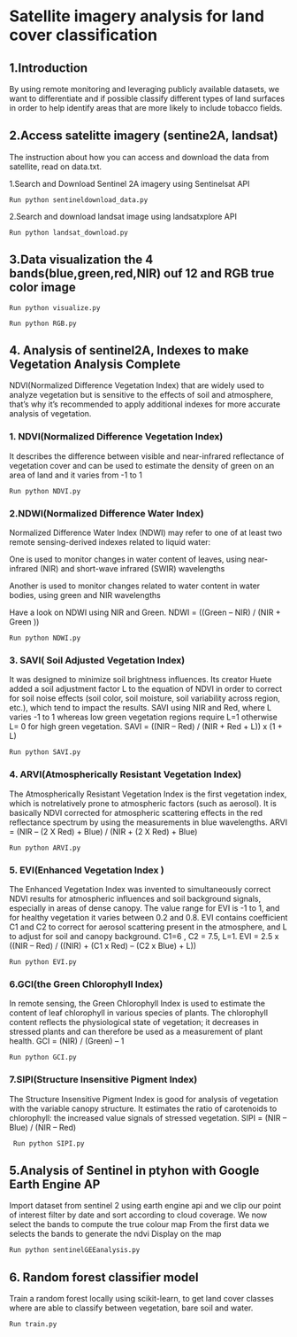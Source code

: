 # Satellite imagery analysis for land cover classification

## 1.Introduction

  By using remote monitoring  and leveraging publicly available datasets, we want to differentiate and if possible classify different types of land surfaces in order to help identify areas that are more likely to include tobacco fields.

## 2.Access satelitte imagery (sentine2A, landsat)

  The instruction about how you can access and download the data from satellite, read on data.txt.

  1.Search and Download Sentinel 2A imagery using Sentinelsat API

    Run python sentineldownload_data.py

  2.Search and download landsat image using landsatxplore API

    Run python landsat_download.py

## 3.Data visualization the 4 bands(blue,green,red,NIR) ouf 12 and RGB true color image

    Run python visualize.py

    Run python RGB.py

## 4. Analysis of sentinel2A, Indexes to make Vegetation Analysis Complete

  NDVI(Normalized Difference Vegetation Index) that are widely used to analyze vegetation but is sensitive to the effects of soil
   and atmosphere, that’s why it’s recommended to apply additional indexes for more accurate analysis of vegetation.

### 1. NDVI(Normalized Difference Vegetation Index)

  It describes the difference between visible and near-infrared reflectance of vegetation cover and can be used to estimate the density of green on an area of land and it varies from -1 to 1

    Run python NDVI.py

### 2.NDWI(Normalized Difference Water Index)

  Normalized Difference Water Index (NDWI) may refer to one of at least two remote sensing-derived indexes related to liquid water:

  One is used to monitor changes in water content of leaves, using near-infrared (NIR) and short-wave infrared (SWIR) wavelengths

  Another is used to monitor changes related to water content in water bodies, using green and NIR wavelengths

  Have a look on NDWI using NIR and Green. NDWI = ((Green – NIR) / (NIR + Green ))

    Run python NDWI.py

### 3. SAVI( Soil Adjusted Vegetation Index)

  It  was designed to minimize soil brightness influences. Its creator Huete added a soil adjustment factor L to the equation of NDVI in order to correct for soil noise effects (soil color, soil moisture, soil variability across region, etc.), which tend to impact the results. SAVI using NIR and Red, where L varies -1 to 1 whereas low green vegetation regions require L=1 otherwise L= 0 for high green vegetation. SAVI = ((NIR – Red) / (NIR + Red + L)) x (1 + L)

    Run python SAVI.py

### 4. ARVI(Atmospherically Resistant Vegetation Index)

  The Atmospherically Resistant Vegetation Index is the first vegetation index, which is notrelatively prone to atmospheric factors (such as aerosol). It  is basically NDVI corrected for atmospheric scattering effects in the red reflectance spectrum by using the measurements in blue wavelengths. ARVI = (NIR – (2 X Red) + Blue) / (NIR + (2 X Red) + Blue)

    Run python ARVI.py

### 5. EVI(Enhanced Vegetation Index )

  The Enhanced Vegetation Index was invented  to simultaneously correct NDVI results for atmospheric influences and soil background signals, especially in areas of dense canopy. The value range for EVI is -1 to 1, and for healthy vegetation it varies between 0.2 and 0.8. EVI contains coefficient C1 and C2 to correct for aerosol scattering present in the atmosphere, and L to adjust for soil and canopy background. C1=6 , C2 = 7.5, L=1. EVI = 2.5 x ((NIR – Red) / ((NIR) + (C1 x Red) – (C2 x Blue) + L))
  
    Run python EVI.py

### 6.GCI(the Green Chlorophyll Index)

  In remote sensing, the Green Chlorophyll Index is used to estimate the content of leaf chlorophyll in various species of plants. The chlorophyll content reflects the physiological state of vegetation; it decreases in stressed plants and can therefore be used as a measurement of plant health. GCI = (NIR) / (Green) – 1

    Run python GCI.py

### 7.SIPI(Structure Insensitive Pigment Index)

  The Structure Insensitive Pigment Index is good for analysis of vegetation with the variable canopy structure. It estimates the ratio of carotenoids to chlorophyll: the increased value signals of stressed vegetation. SIPI = (NIR – Blue) / (NIR – Red)

     Run python SIPI.py

## 5.Analysis of Sentinel in ptyhon with Google Earth Engine AP

  Import dataset from sentinel 2 using earth engine api and we clip our point of interest
  filter by date and sort according to cloud coverage. We now select the bands to compute the true colour map
  From the first data we selects the bands to generate the ndvi
  Display on the map

    Run python sentinelGEEanalysis.py

## 6. Random forest classifier model

  Train a random forest locally using scikit-learn, to get land cover classes
  where are able to classify between vegetation, bare soil and water.

    Run train.py
